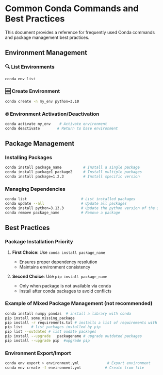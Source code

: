 # Common Conda Commands and Best Practices

This document provides a reference for frequently used Conda commands and package management best practices.

## Environment Management

### 🔍 List Environments
```bash
conda env list
```

### 🆕 Create Environment
```bash
conda create -n my_env python=3.10
```

### 🔥 Environment Activation/Deactivation
```bash
conda activate my_env    # Activate environment
conda deactivate        # Return to base environment
```

## Package Management

### Installing Packages
```bash
conda install package_name          # Install a single package
conda install package1 package2     # Install multiple packages
conda install package=1.2.3         # Install specific version
```

### Managing Dependencies
```bash
conda list                         # List installed packages
conda update --all                 # Update all packages
conda install python=3.13.3        # Update the python version of the selected conda environment
conda remove package_name          # Remove a package
```

## Best Practices

### Package Installation Priority
1. **First Choice**: Use `conda install package_name`
   - Ensures proper dependency resolution
   - Maintains environment consistency

2. **Second Choice**: Use `pip install package_name`
   - Only when package is not available via conda
   - Install after conda packages to avoid conflicts

### Example of Mixed Package Management (not recommended)
```bash
conda install numpy pandas  # install a library with conda
pip install some_missing_package
pip install -r requirements.txt # installs a list of requirements with pip
pip list    # list packages installed by pip
pip list --outdated # list oudate packages
pip install --upgrade   packagename # upgrade outdated packages 
pip install --upgrade pip  #upgrade pip
```


### Environment Export/Import
```bash
conda env export > environment.yml             # Export environment
conda env create -f environment.yml           # Create from file
```